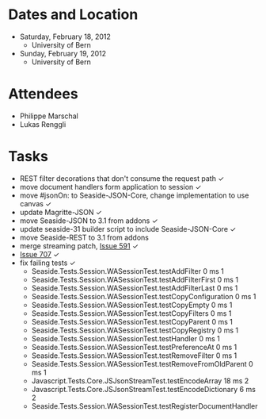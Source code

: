 # Dates and Location #

  * Saturday, February 18, 2012
    * University of Bern
  * Sunday, February 19, 2012
    * University of Bern

# Attendees #

  * Philippe Marschal
  * Lukas Renggli


# Tasks #
  * REST filter decorations that don't consume the request path ✓
  * move document handlers form application to session ✓
  * move #jsonOn: to Seaside-JSON-Core, change implementation to use canvas ✓
  * update Magritte-JSON ✓
  * move Seaside-JSON to 3.1 from addons  ✓
  * update seaside-31 builder script to include Seaside-JSON-Core  ✓
  * move Seaside-REST to 3.1 from addons
  * merge streaming patch, [Issue 591](https://code.google.com/p/seaside/issues/detail?id=591)   ✓
  * [Issue 707](https://code.google.com/p/seaside/issues/detail?id=707)   ✓
  * fix failing tests   ✓
    * Seaside.Tests.Session.WASessionTest.testAddFilter 	0 ms	1
    * Seaside.Tests.Session.WASessionTest.testAddFilterFirst 	0 ms	1
    * Seaside.Tests.Session.WASessionTest.testAddFilterLast 	0 ms	1
    * Seaside.Tests.Session.WASessionTest.testCopyConfiguration 	0 ms	1
    * Seaside.Tests.Session.WASessionTest.testCopyEmpty 	0 ms	1
    * Seaside.Tests.Session.WASessionTest.testCopyFilters 	0 ms	1
    * Seaside.Tests.Session.WASessionTest.testCopyParent 	0 ms	1
    * Seaside.Tests.Session.WASessionTest.testCopyRegistry 	0 ms	1
    * Seaside.Tests.Session.WASessionTest.testHandler 	0 ms	1
    * Seaside.Tests.Session.WASessionTest.testPreferenceAt 	0 ms	1
    * Seaside.Tests.Session.WASessionTest.testRemoveFilter 	0 ms	1
    * Seaside.Tests.Session.WASessionTest.testRemoveFromOldParent 	0 ms	1
    * Javascript.Tests.Core.JSJsonStreamTest.testEncodeArray 	18 ms	2
    * Javascript.Tests.Core.JSJsonStreamTest.testEncodeDictionary 	6 ms	2
    * Seaside.Tests.Session.WASessionTest.testRegisterDocumentHandler